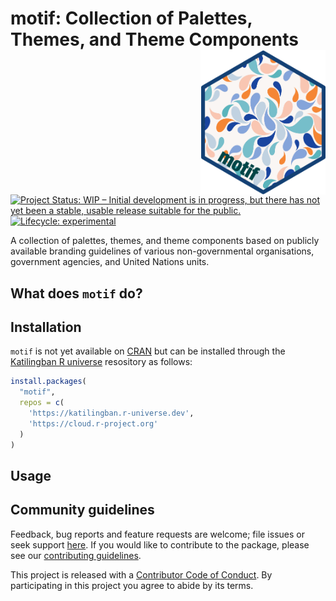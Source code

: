 
<!-- README.md is generated from README.Rmd. Please edit that file -->

# motif: Collection of Palettes, Themes, and Theme Components <img src="man/figures/logo.png" width="200" align="right" />

<!-- badges: start -->

[![Project Status: WIP – Initial development is in progress, but there
has not yet been a stable, usable release suitable for the
public.](https://www.repostatus.org/badges/latest/wip.svg)](https://www.repostatus.org/#wip)
[![Lifecycle:
experimental](https://img.shields.io/badge/lifecycle-experimental-orange.svg)](https://lifecycle.r-lib.org/articles/stages.html#experimental)
<!-- badges: end -->

A collection of palettes, themes, and theme components based on publicly
available branding guidelines of various non-governmental organisations,
government agencies, and United Nations units.

## What does `motif` do?

## Installation

`motif` is not yet available on [CRAN](https://cran.r-project.org) but
can be installed through the [Katilingban R
universe](https://katilingban.r-universe.dev) resository as follows:

``` r
install.packages(
  "motif", 
  repos = c(
    'https://katilingban.r-universe.dev', 
    'https://cloud.r-project.org'
  )
)
```

## Usage

## Community guidelines

Feedback, bug reports and feature requests are welcome; file issues or
seek support [here](https://github.com/katilingban/motif/issues). If you
would like to contribute to the package, please see our [contributing
guidelines](https://katilingban.io/motif/CONTRIBUTING.html).

This project is released with a [Contributor Code of
Conduct](https://katilingban.io/motif/CODE_OF_CONDUCT.html). By
participating in this project you agree to abide by its terms.
